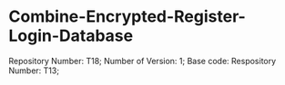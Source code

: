# Combine-Encrypted-Register-Login-Database
Repository Number: T18; Number of Version: 1; Base code: Respository Number: T13;
